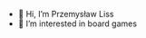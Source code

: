 - 👋 Hi, I’m Przemysław Liss
- 👀 I’m interested in board games


<!---
Gremliss/Gremliss is a ✨ special ✨ repository because its `README.md` (this file) appears on your GitHub profile.
You can click the Preview link to take a look at your changes.
- 💞️ I’m looking to collaborate on React Native
- 📫 How to reach me ... 
--->
